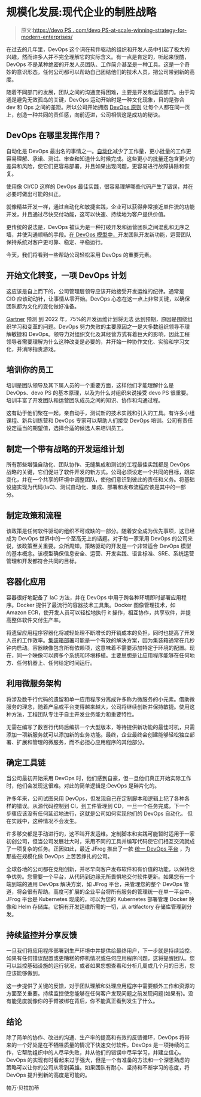 # 规模化发展:现代企业的制胜战略

> 原文:[https://devo PS . com/devo PS-at-scale-winning-strategy-for-modern-enterprises/](https://devops.com/devops-at-scale-winning-strategy-for-modern-enterprises/)

在过去的几年里，DevOps 这个词在软件驱动的组织和开发人员中引起了极大的兴趣，然而许多人并不完全理解它的实际含义。有一点是肯定的，听起来很酷，DevOps 不是某种绝密的开发人员团队、工作简介甚至是一种工具。这是一个奇妙的意识形态，任何公司都可以帮助自己团结他们的技术人员，把公司带到新的高度。

随着不同部门的发展，团队之间的沟通变得困难，主要是开发和运营部门。由于沟通是避免无效孤岛的关键，DevOps 运动开始时是一种文化现象，目的是弥合 dev 和 Ops 之间的差距。所以公司开始拥抱 [DevOps 原则](https://jfrog.com/devops-tools/what-is-devops/) 让每个人都在同一页上，创造一种共同的责任感，向前迈进，公司相信这是成功的秘诀。

## DevOps 在哪里发挥作用？

自动化是 DevOps 最出名的事情之一。[自动化](https://lastcallmedia.com/blog/why-devops-most-important-tech-strategy-today)减少了工作量，更小批量的工作更容易理解、承诺、测试、审查和知道什么时候完成。这些更小的批量还包含更少的差异和风险，使它们更容易部署，并且如果出现问题，更容易进行故障排除和恢复。

使用像 CI/CD 这样的 DevOps 最佳实践，很容易理解哪些代码产生了错误，并在必要时做出可能的纠正。

就像精益开发一样，通过自动化和敏捷实践，企业可以获得非常接近单件流的功能开发，并且通过尽快交付功能，这可以快速、持续地为客户提供价值。

更传统的说法是，DevOps 被认为是一种打破开发和运营团队之间混乱和无序之墙，并使沟通顺畅的手段。[在 DevOps 模型中，](https://lastcallmedia.com/blog/why-devops-most-important-tech-strategy-today)开发团队开发新功能，运营团队保持系统对客户更可靠、稳定、平稳运行。

今天，我们将看到一些帮助公司轻松采用 DevOps 的重要元素。

## **开始文化转变，一项 DevOps 计划**

这应该是自上而下的，公司管理层领导应该开始接受开发运维的纪律。通常是 CIO 应该动动针，让事情从零开始。DevOps 心态在这一点上非常关键，以确保团队都为文化的变化做好准备。

[Gartner](https://www.gartner.com/smarterwithgartner/the-secret-to-devops-success/) 预测 到 2022 年，75%的开发运维计划将无法 达到预期，原因是围绕组织学习和变革的问题。DevOps 努力失败的主要原因之一是大多数组织领导不理解敏捷和 DevOps。领导力对组织文化及其经营方式有着巨大的影响，因此工程领导者需要理解为什么这种改变是必要的，并开始一种协作文化、实验和学习文化，并消除指责游戏。

## **培训你的员工**

培训是团队领导及其下属人员的一个重要方面，这样他们才能理解什么是 DevOps、devo PS 的基本原理，以及为什么对组织来说接受 devo PS 很重要。培训丰富了开发团队和运营团队成员之间的知识、协作和沟通过程。

这有助于他们聚在一起，亲自动手，测试新的技术实践和引入的工具。有许多小组课程、新兵训练营和 DevOps 专家可以帮助人们接受 DevOps 培训。公司有责任设定适当的期望值，选择合适的候选人来培训员工。

## **制定一个带有战略的开发运维计划**

所有那些增强自动化、团队协作、无缝集成和测试的工程最佳实践都是 DevOps 战略的关键，它们促进了软件开发的新方式。公司必须设定一个共同的目标，跟踪变化，并在一个共享的环境中调整团队，使他们意识到彼此的责任和义务。将基础设施实现为代码(IaC)、测试自动化、集成、部署和发布流程应该是其中的一部分。

## **制定政策和流程**

该政策是任何软件驱动的组织不可或缺的一部分。随着安全成为优先事项，这已经成为 DevOps 世界中的一个至高无上的话题。对于每一家采用 DevOps 的公司来说，该政策至关重要。众所周知，策略驱动的开发是一个非常适合 DevOps 模型的基本概念。该模型确保信息安全、运营、开发实践、语言标准、SRE、系统运营管理和开发都符合共同的目标。

## **容器化应用**

容器很好地配备了 IaC 方法，并在 DevOps 中用于跨各种环境即时部署应用程序。Docker 提供了最流行的容器技术工具集。Docker 图像管理技术，如 Amazon ECR，使开发人员可以轻松地执行 it 操作，相互协作，共享软件，并提高整体软件交付生产率。

将遗留应用程序容器化将减轻处理不断增长的开销成本的负担，同时也提高了开发人员的工作效率。[集装箱部署](https://phoenixnap.com/kb/how-to-containerize-applications)可能是一个有效的解决方案，因为集装箱通常在几秒钟内启动。容器映像包含所有依赖项，这意味着不需要添加特定于环境的配置。现在，同一个映像可以跨多个系统和环境移植。主要思想是让应用程序能够在任何地方、任何机器上、任何给定时间运行。

## **利用微服务架构**

将涉及数千行代码的遗留和单一应用程序分离成许多称为微服务的小元素。借助微服务的理念，随着产品或平台变得越来越大，公司将继续创新并保持敏捷。使用这种方法，工程团队专注于自主开发业务能力和重要特性。

无需在编写了数百行代码后编排一个大型版本，等待提供新功能的最佳时机，只需添加一项新服务就可以添加新的业务功能。最终，企业最终会创建能够轻松独立部署、扩展和管理的微服务，而不必担心应用程序的其他部分。

## **确定工具链**

当公司最初开始采用 DevOps 时，他们感到自豪，但一旦他们真正开始实际工作时，他们会发现这很难。对此的简单逻辑是:DevOps 是碎片化的。

许多年来，公司试图采用 DevOps，但发现自己在定制脚本和逻辑上犯了各种各样的错误。从源代码控制到 CI，到工件管理到 CD，一旦一个任务完成，下一个步骤应该没有任何延迟地进行，这就是公司如何实现他们的 DevOps 自动化。 但在实践中，这种情况不会发生。

许多移交都是手动进行的，这不叫开发运维。定制脚本和实践可能暂时适用于一家初创公司，但当公司发展壮大时，采用不同的工具并编写代码使它们相互交流就成了一项复杂的任务。正因如此，最近 JFrog 推出了一款 [统一 DevOps 平台](https://jfrog.com/blog/jfrog-devops-platform/) ，为那些在规模化做 DevOps 上苦苦挣扎的公司。

全球各地的公司都在竞相创新，并尽早向客户发布软件和有价值的功能，以保持竞争优势。您需要一个平台，从代码到边缘无所畏惧地交付软件更新。如果您有一个端到端的通用 DevOps 解决方案，如 JFrog 平台，来管理您的整个 DevOps 管道，将会很有帮助。高度可扩展的企业平台将所有服务的管理统一在单一平台中。JFrog 平台是 Kubernetes 现成的，可以为您的 Kubernetes 部署管理 Docker 映像和 Helm 存储库。它拥有开发运维所需的一切，从 artifactory 存储库管理到分发。

## **持续监控并分享反馈**

一旦我们将应用程序部署到生产环境中并提供给最终用户，下一步就是持续监控。如果有任何错误配置或更糟糕的停机情况或任何应用程序问题，这将提醒团队。您可以监控基础设施的运行状况，或者如果您想查看和分析几周或几个月的日志，您应该能够做到。

这一步提供了关键的反馈，对于团队理解和处理应用程序中需要额外工作和资源的方面至关重要。持续监控使您能够在任何客户发现问题之前发现问题(如果有)。没有能见度就像你的手臂被绑在背后，你不能真正看到发生了什么。

## **结论**

除了简单的协作、改进的沟通、生产率的提高和有效的反馈循环，DevOps 将带来的一个好处是在不牺牲质量的情况下快速交付软件。DevOps 是一项持续的工作，它帮助组织中的人尽早失败，并从他们的错误中尽早学习，并建立信心。DevOps 的实现有时看起来过于强大，但是一个有准备的方法和一个深思熟虑的策略可以让你的公司从零到英雄。如果团队有耐心、坚持和不断学习的态度，将 DevOps 提升到新的高度是可能的。

帕万·贝拉加蒂